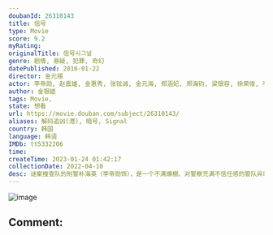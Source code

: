 ```yaml
---
doubanId: 26310143
title: 信号
type: Movie
score: 9.2
myRating: 
originalTitle: 信号시그널
genre: 剧情, 悬疑, 犯罪, 奇幻
datePublished: 2016-01-22
director: 金元锡
actor: 李帝勋, 赵震雄, 金惠秀, 张铉诚, 金元海, 郑涵妃, 郑海钧, 梁银容, 徐荣俊, 李文秀, 金旻奎, 李彩京, 徐珠熙, 徐东甲, 郑基燮, 梁大赫, 黄泰光, 孟奉鶴, 金基天, 李英恩, 郑钟宇, 金秀珍, 郑锡勇, 郑英珠, 李澾, 金佳英, 宋宥弦, 朴盛勋, 姜澯熙, 林在建, 李道烨, 林容顺, 金明重, 任哲秀, 利旻, 严志满, 金玄彬, 刘河福, 朴莳恩, 徐恩雅, 李诗雅, 吴妍儿, 徐智勋, 李恩宇, 黄胜妍, 李相烨, 李东河, 张赫镇, 林华映, 金正英, 李振权, 薛昌熙, 文英东, 申怡濬, 郑宗烈, 金学善, 李宥俊, 金贤成, 琴东贤, 孙贤周, 孙荣顺, 金钟求, 申文成
author: 金银姬
tags: Movie, 
state: 想看
url: https://movie.douban.com/subject/26310143/
aliases: 解码追凶(港), 暗号, Signal
country: 韩国
language: 韩语
IMDb: tt5332206
time: 
createTime: 2023-01-24 01:42:17
collectionDate: 2022-04-10
desc: 谜案搜查队的刑警朴海英（李帝勋饰），是一个不满爆棚、对警察充满不信任感的警队异端分子。为了维持生计，海英把才能浪费在了调查名人隐私，然后再卖给媒体的事情上，一直到一部10多年的老无线电响起。而曾在8...
---
```


![image](p2304228229.jpg)

Comment: 
---

